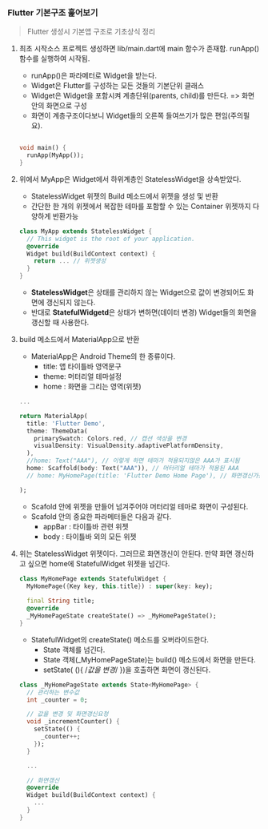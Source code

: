 ### Flutter 기본구조 훑어보기 
> Flutter 생성시 기본앱 구조로 기초상식 정리

1. 최초 시작소스
프로젝트 생성하면 lib/main.dart에 main 함수가 존재함. runApp() 함수를 실행하여 시작됨.

    - runApp()은 파라메터로 Widget을 받는다. 
    - Widget은 Flutter를 구성하는 모든 것들의 기본단위 클래스
    - Widget은 Widget을 포함시켜 계층단위(parents, child)를 만든다. => 화면 안의 화면으로 구성
    - 화면이 계층구조이다보니 Widget들의 오른쪽 들여쓰기가 많은 편임(주의필요).
    
    ~~~dart
    
    void main() {
      runApp(MyApp()); 
    }

    ~~~
    
    
2. 위에서 MyApp은 Widget에서 하위계층인 StatelessWidget을 상속받았다. 

    - StatelessWidget 위젯의 Build 메소드에서 위젯을 생성 및 반환
    - 간단한 한 개의 위젯에서 복잡한 테마를 포함할 수 있는 Container 위젯까지 다양하게 반환가능

    ~~~dart
    class MyApp extends StatelessWidget {
      // This widget is the root of your application.
      @override
      Widget build(BuildContext context) {
        return ... // 위젯생성
      }
    }
    ~~~
    
    - **StatelessWidget**은 상태를 관리하지 않는 Widget으로 값이 변경되어도 화면에 갱신되지 않는다. 
    - 반대로 **StatefulWidgetd**은 상태가 변하면(데이터 변경) Widget들의 화면을 갱신할 때 사용한다.  

3. build 메소드에서 MaterialApp으로 반환 

    - MaterialApp은 Android Theme의 한 종류이다. 
      - title: 앱 타이틀바 영역문구
      - theme: 머터리얼 테마설정
      - home : 화면을 그리는 영역(위젯)
      

    ~~~dart
    ...

    return MaterialApp(
      title: 'Flutter Demo',
      theme: ThemeData(
        primarySwatch: Colors.red, // 캡션 색상을 변경
        visualDensity: VisualDensity.adaptivePlatformDensity,
      ),
      //home: Text("AAA"), // 이렇게 하면 테마가 적용되지않은 AAA가 표시됨
      home: Scaffold(body: Text("AAA")), // 머터리얼 테마가 적용된 AAA
      // home: MyHomePage(title: 'Flutter Demo Home Page'), // 화면갱신가능한 StatefulWidget 위젯

    );
    ~~~
    
    - Scafold 안에 위젯을 만들어 넘겨주어야 머터리얼 테마로 화면이 구성된다. 
    - Scafold 안의 중요한 파라메터들은 다음과 같다. 
      - appBar : 타이틀바 관련 위젯
      - body   : 타이틀바 외의 모든 위젯


4. 위는 StatelessWidget 위젯이다. 그러므로 화면갱신이 안된다. 만약 화면 갱신하고 싶으면 home에 StatefulWidget 위젯을 넘긴다. 

    ~~~dart
    class MyHomePage extends StatefulWidget {
      MyHomePage({Key key, this.title}) : super(key: key);
      
      final String title;
      @override
      _MyHomePageState createState() => _MyHomePageState();
    }
    ~~~
    
    - StatefulWidget의 createState() 메소드를 오버라이드한다. 
      - State<T> 객체를 넘긴다.  
      - State 객체(_MyHomePageState)는 build() 메소드에서 화면을 만든다.  
      - setState( (){ /*값을 변경*/ })을 호출하면 화면이 갱신된다. 

    ~~~dart
    class _MyHomePageState extends State<MyHomePage> {
      // 관리하는 변수값
      int _counter = 0;

      // 값을 변경 및 화면갱신요청
      void _incrementCounter() {
        setState(() {
          _counter++;
        });
      }

      ... 

      // 화면갱신 
      @override
      Widget build(BuildContext context) {
        ...
      }
    }  
    ~~~  

